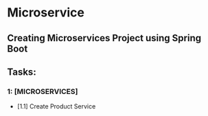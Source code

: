 # Microservice
## Creating Microservices Project using Spring Boot 

## Tasks:

### 1: [MICROSERVICES]
- [1.1] Create Product Service